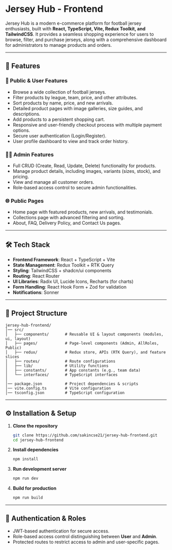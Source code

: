 # Jersey Hub - Frontend

Jersey Hub is a modern e-commerce platform for football jersey enthusiasts, built with **React, TypeScript, Vite, Redux Toolkit, and TailwindCSS**. It provides a seamless shopping experience for users to browse, filter, and purchase jerseys, along with a comprehensive dashboard for administrators to manage products and orders.

---

## 🚀 Features

### 👤 Public & User Features

*   Browse a wide collection of football jerseys.
*   Filter products by league, team, price, and other attributes.
*   Sort products by name, price, and new arrivals.
*   Detailed product pages with image galleries, size guides, and descriptions.
*   Add products to a persistent shopping cart.
*   Responsive and user-friendly checkout process with multiple payment options.
*   Secure user authentication (Login/Register).
*   User profile dashboard to view and track order history.

### 👨‍💻 Admin Features

*   Full CRUD (Create, Read, Update, Delete) functionality for products.
*   Manage product details, including images, variants (sizes, stock), and pricing.
*   View and manage all customer orders.
*   Role-based access control to secure admin functionalities.

### 🌐 Public Pages

*   Home page with featured products, new arrivals, and testimonials.
*   Collections page with advanced filtering and sorting.
*   About, FAQ, Delivery Policy, and Contact Us pages.

---

## 🛠️ Tech Stack

*   **Frontend Framework**: React + TypeScript + Vite
*   **State Management**: Redux Toolkit + RTK Query
*   **Styling**: TailwindCSS + shadcn/ui components
*   **Routing**: React Router
*   **UI Libraries**: Radix UI, Lucide Icons, Recharts (for charts)
*   **Form Handling**: React Hook Form + Zod for validation
*   **Notifications**: Sonner

---

## 📂 Project Structure

```
jersey-hub-frontend/
│── src/
│   ├── components/       # Reusable UI & layout components (modules, ui, layout)
│   ├── pages/            # Page-level components (Admin, AllRoles, Public)
│   ├── redux/            # Redux store, APIs (RTK Query), and feature slices
│   ├── routes/           # Route configurations
│   ├── lib/              # Utility functions
│   ├── constants/        # App constants (e.g., team data)
│   └── interfaces/       # TypeScript interfaces
│
│── package.json          # Project dependencies & scripts
│── vite.config.ts        # Vite configuration
│── tsconfig.json         # TypeScript configuration
```

---

## ⚙️ Installation & Setup

1.  **Clone the repository**

    ```bash
    git clone https://github.com/sakincse21/jersey-hub-frontend.git
    cd jersey-hub-frontend
    ```

2.  **Install dependencies**

    ```bash
    npm install
    ```

3.  **Run development server**

    ```bash
    npm run dev
    ```

4.  **Build for production**

    ```bash
    npm run build
    ```

---

## 🔐 Authentication & Roles

*   JWT-based authentication for secure access.
*   Role-based access control distinguishing between **User** and **Admin**.
*   Protected routes to restrict access to admin and user-specific pages.

